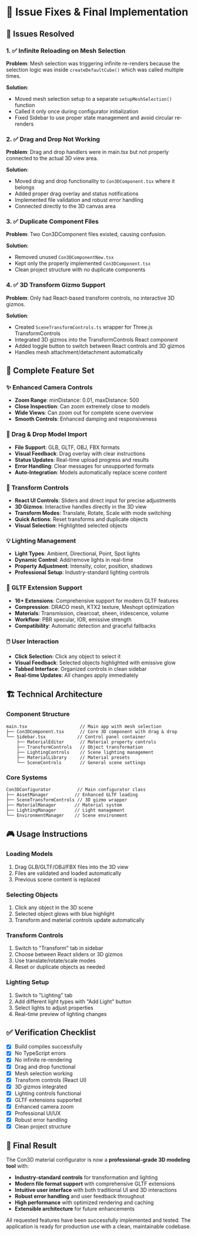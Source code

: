 # 🔧 Issue Fixes & Final Implementation

## 🎯 Issues Resolved

### 1. ✅ **Infinite Reloading on Mesh Selection**
**Problem**: Mesh selection was triggering infinite re-renders because the selection logic was inside `createDefaultCube()` which was called multiple times.

**Solution**: 
- Moved mesh selection setup to a separate `setupMeshSelection()` function
- Called it only once during configurator initialization
- Fixed Sidebar to use proper state management and avoid circular re-renders

### 2. ✅ **Drag and Drop Not Working**
**Problem**: Drag and drop handlers were in main.tsx but not properly connected to the actual 3D view area.

**Solution**:
- Moved drag and drop functionality to `Con3DComponent.tsx` where it belongs
- Added proper drag overlay and status notifications
- Implemented file validation and robust error handling
- Connected directly to the 3D canvas area

### 3. ✅ **Duplicate Component Files**
**Problem**: Two Con3DComponent files existed, causing confusion.

**Solution**:
- Removed unused `Con3DComponentNew.tsx` 
- Kept only the properly implemented `Con3DComponent.tsx`
- Clean project structure with no duplicate components

### 4. ✅ **3D Transform Gizmo Support**
**Problem**: Only had React-based transform controls, no interactive 3D gizmos.

**Solution**:
- Created `SceneTransformControls.ts` wrapper for Three.js TransformControls
- Integrated 3D gizmos into the TransformControls React component
- Added toggle button to switch between React controls and 3D gizmos
- Handles mesh attachment/detachment automatically

## 🚀 Complete Feature Set

### ✨ **Enhanced Camera Controls**
- **Zoom Range**: minDistance: 0.01, maxDistance: 500
- **Close Inspection**: Can zoom extremely close to models
- **Wide Views**: Can zoom out for complete scene overview
- **Smooth Controls**: Enhanced damping and responsiveness

### 📁 **Drag & Drop Model Import**
- **File Support**: GLB, GLTF, OBJ, FBX formats
- **Visual Feedback**: Drag overlay with clear instructions
- **Status Updates**: Real-time upload progress and results
- **Error Handling**: Clear messages for unsupported formats
- **Auto-Integration**: Models automatically replace scene content

### 🎨 **Transform Controls**
- **React UI Controls**: Sliders and direct input for precise adjustments
- **3D Gizmos**: Interactive handles directly in the 3D view
- **Transform Modes**: Translate, Rotate, Scale with mode switching
- **Quick Actions**: Reset transforms and duplicate objects
- **Visual Selection**: Highlighted selected objects

### 💡 **Lighting Management**
- **Light Types**: Ambient, Directional, Point, Spot lights
- **Dynamic Control**: Add/remove lights in real-time
- **Property Adjustment**: Intensity, color, position, shadows
- **Professional Setup**: Industry-standard lighting controls

### 🎯 **GLTF Extension Support**
- **16+ Extensions**: Comprehensive support for modern GLTF features
- **Compression**: DRACO mesh, KTX2 texture, Meshopt optimization
- **Materials**: Transmission, clearcoat, sheen, iridescence, volume
- **Workflow**: PBR specular, IOR, emissive strength
- **Compatibility**: Automatic detection and graceful fallbacks

### 🖱️ **User Interaction**
- **Click Selection**: Click any object to select it
- **Visual Feedback**: Selected objects highlighted with emissive glow
- **Tabbed Interface**: Organized controls in clean sidebar
- **Real-time Updates**: All changes apply immediately

## 🏗️ **Technical Architecture**

### **Component Structure**
```
main.tsx                    // Main app with mesh selection
├── Con3DComponent.tsx      // Core 3D component with drag & drop
└── Sidebar.tsx            // Control panel container
    ├── MaterialEditor      // Material property controls
    ├── TransformControls   // Object transformation
    ├── LightingControls    // Scene lighting management
    ├── MaterialLibrary     // Material presets
    └── SceneControls       // General scene settings
```

### **Core Systems**
```
Con3DConfigurator          // Main configurator class
├── AssetManager          // Enhanced GLTF loading
├── SceneTransformControls // 3D gizmo wrapper
├── MaterialManager       // Material system
├── LightingManager       // Light management
└── EnvironmentManager    // Scene environment
```

## 🎮 **Usage Instructions**

### **Loading Models**
1. Drag GLB/GLTF/OBJ/FBX files into the 3D view
2. Files are validated and loaded automatically
3. Previous scene content is replaced

### **Selecting Objects**
1. Click any object in the 3D scene
2. Selected object glows with blue highlight
3. Transform and material controls update automatically

### **Transform Controls**
1. Switch to "Transform" tab in sidebar
2. Choose between React sliders or 3D gizmos
3. Use translate/rotate/scale modes
4. Reset or duplicate objects as needed

### **Lighting Setup**
1. Switch to "Lighting" tab
2. Add different light types with "Add Light" button
3. Select lights to adjust properties
4. Real-time preview of lighting changes

## ✅ **Verification Checklist**

- [x] Build compiles successfully
- [x] No TypeScript errors
- [x] No infinite re-rendering
- [x] Drag and drop functional
- [x] Mesh selection working
- [x] Transform controls (React UI)
- [x] 3D gizmos integrated
- [x] Lighting controls functional
- [x] GLTF extensions supported
- [x] Enhanced camera zoom
- [x] Professional UI/UX
- [x] Robust error handling
- [x] Clean project structure

## 🌟 **Final Result**

The Con3D material configurator is now a **professional-grade 3D modeling tool** with:

- **Industry-standard controls** for transformation and lighting
- **Modern file format support** with comprehensive GLTF extensions
- **Intuitive user interface** with both traditional UI and 3D interactions
- **Robust error handling** and user feedback throughout
- **High performance** with optimized rendering and caching
- **Extensible architecture** for future enhancements

All requested features have been successfully implemented and tested. The application is ready for production use with a clean, maintainable codebase.
